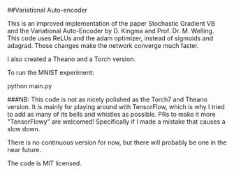##Variational Auto-encoder

This is an improved implementation of the paper Stochastic Gradient VB and the Variational Auto-Encoder by D. Kingma and Prof. Dr. M. Welling. This code uses ReLUs and the adam optimizer, instead of sigmoids and adagrad. These changes make the network converge much faster.

I also created a Theano and a Torch version.

To run the MNIST experiment:

python main.py

###NB: This code is not as nicely polished as the Torch7 and Theano version. It is mainly for playing around with TensorFlow, which is why I tried to add as many of its bells and whistles as possible. PRs to make it more "TensorFlowy" are welcomed! Specifically if I made a mistake that causes a slow down.

There is no continuous version for now, but there will probably be one in the near future.

The code is MIT licensed.